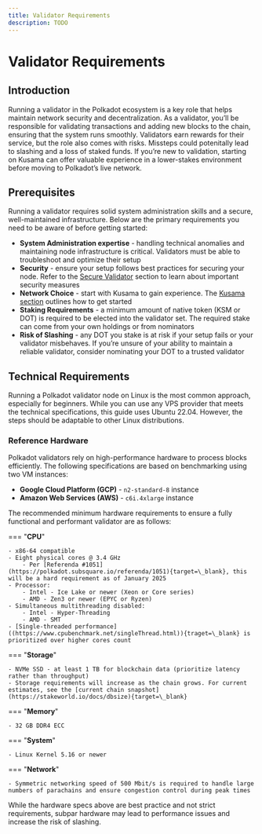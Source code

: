 ```yaml
---
title: Validator Requirements
description: TODO
---
```

# Validator Requirements

## Introduction

Running a validator in the Polkadot ecosystem is a key role that helps maintain network security and decentralization. As a validator, you’ll be responsible for validating transactions and adding new blocks to the chain, ensuring that the system runs smoothly. Validators earn rewards for their service, but the role also comes with risks. Missteps could potenitally lead to slashing and a loss of staked funds. If you’re new to validation, starting on Kusama can offer valuable experience in a lower-stakes environment before moving to Polkadot’s live network.

## Prerequisites

Running a validator requires solid system administration skills and a secure, well-maintained infrastructure. Below are the primary requirements you need to be aware of before getting started:

- **System Administration expertise** - handling technical anomalies and maintaining node infrastructure is critical. Validators must be able to troubleshoot and optimize their setup
- **Security** - ensure your setup follows best practices for securing your node. Refer to the [Secure Validator](#secure-validator) section to learn about important security measures
- **Network Choice** - start with Kusama to gain experience. The [Kusama section](#run-a-kusama-validator) outlines how to get started
- **Staking Requirements** - a minimum amount of native token (KSM or DOT) is required to be elected into the validator set. The required stake can come from your own holdings or from nominators
- **Risk of Slashing** - any DOT you stake is at risk if your setup fails or your validator misbehaves. If you’re unsure of your ability to maintain a reliable validator, consider nominating your DOT to a trusted validator

## Technical Requirements

Running a Polkadot validator node on Linux is the most common approach, especially for beginners. While you can use any VPS provider that meets the technical specifications, this guide uses Ubuntu 22.04. However, the steps should be adaptable to other Linux distributions.

### Reference Hardware

Polkadot validators rely on high-performance hardware to process blocks efficiently. The following specifications are based on benchmarking using two VM instances:

- **Google Cloud Platform (GCP)** - `n2-standard-8` instance
- **Amazon Web Services (AWS)** - `c6i.4xlarge` instance

The recommended minimum hardware requirements to ensure a fully functional and performant validator are as follows:

=== "**CPU**"

    - x86-64 compatible
    - Eight physical cores @ 3.4 GHz 
        - Per [Referenda #1051](https://polkadot.subsquare.io/referenda/1051){target=\_blank}, this will be a hard requirement as of January 2025
    - Processor:
        - Intel - Ice Lake or newer (Xeon or Core series)
        - AMD - Zen3 or newer (EPYC or Ryzen)
    - Simultaneous multithreading disabled:
        - Intel - Hyper-Threading
        - AMD - SMT
    - [Single-threaded performance]((https://www.cpubenchmark.net/singleThread.html)){traget=\_blank} is prioritized over higher cores count

=== "**Storage**"

    - NVMe SSD - at least 1 TB for blockchain data (prioritize latency rather than throughput)
    - Storage requirements will increase as the chain grows. For current estimates, see the [current chain snapshot](https://stakeworld.io/docs/dbsize){target=\_blank}

=== "**Memory**"

    - 32 GB DDR4 ECC

=== "**System**"

    - Linux Kernel 5.16 or newer

=== "**Network**"

    - Symmetric networking speed of 500 Mbit/s is required to handle large numbers of parachains and ensure congestion control during peak times


While the hardware specs above are best practice and not strict requirements, subpar hardware may lead to performance issues and increase the risk of slashing.